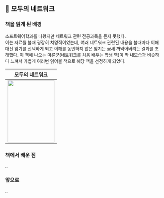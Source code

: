 ## 💬 모두의 네트워크
### 책을 읽게 된 배경
소프트웨어학과를 나왔지만 네트워크 관련 전공과목을 듣지 못했다.  
이는 자료를 볼때 굉장히 치명적이었는데, 여러 네트워크 관련된 내용을 볼때마다
이해 대신 암기를 선택하게 되고 이해를 동반하지 않은 암기는 금새 까먹어버리는 결과를 초래했다. 
이 책에 나오는 마론군(네트워크를 처음 배우는 학생 역)이 딱 내모습과 비슷하다 느껴서 가볍게 여러번 읽어볼 책으로 해당 책을 선정하게 되었다.

|모두의 네트워크|
|---|
|<img src="http://image.yes24.com/goods/61794014/XL" width="150" height="200"/>|

### 책에서 배운 점
..

### 앞으로
..